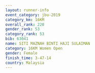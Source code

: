 ```yaml
---
layout: runner-info 
event_category: jbu-2019 
category_km: 16KM  
overall_rank: 220
gender_rank: 53
category_rank: 53
bib: 63041
name: SITI MAZNAH BINTI HAJI SULAIMAN
category: 16KM Women Open
gender: Female
finish_time: 3-47-14
country: Malaysia
---
```

